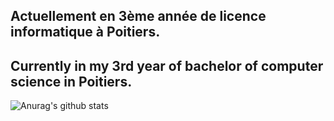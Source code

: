 
## Actuellement en 3ème année de licence informatique à Poitiers.
## Currently in my 3rd year of bachelor of computer science in Poitiers.

![Anurag's github stats](https://github-readme-stats.vercel.app/api?username=GaetanFrejoux&show_icons=true&theme=dark&count_private=true)
